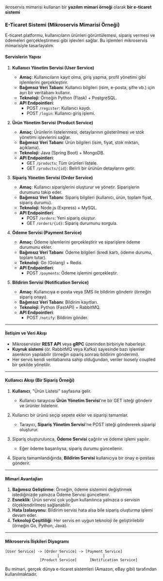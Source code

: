 ikroservis mimarisi kullanan bir **yazılım mimari örneği** olarak **bir e-ticaret sistemi** 

### **E-Ticaret Sistemi (Mikroservis Mimarisi Örneği)**  

E-ticaret platformu, kullanıcıların ürünleri görüntülemesi, sipariş vermesi ve ödemeleri gerçekleştirmesi gibi işlevleri sağlar. Bu işlemleri mikroservis mimarisiyle tasarlayalım.  

#### **Servislerin Yapısı**  
1. **Kullanıcı Yönetim Servisi (User Service)**  
   - **Amaç**: Kullanıcıların kayıt olma, giriş yapma, profil yönetimi gibi işlemlerini gerçekleştirir.  
   - **Bağımsız Veri Tabanı**: Kullanıcı bilgileri (isim, e-posta, şifre vb.) için ayrı bir veritabanı kullanır.  
   - **Teknoloji**: Örneğin Python (Flask) + PostgreSQL.  
   - **API Endpointleri**:  
     - POST `/register`: Kullanıcı kaydı.  
     - POST `/login`: Kullanıcı giriş işlemi.  

2. **Ürün Yönetim Servisi (Product Service)**  
   - **Amaç**: Ürünlerin listelenmesi, detaylarının gösterilmesi ve stok yönetimi işlevlerini sağlar.  
   - **Bağımsız Veri Tabanı**: Ürün bilgileri (isim, fiyat, stok miktarı, açıklama).  
   - **Teknoloji**: Java (Spring Boot) + MongoDB.  
   - **API Endpointleri**:  
     - GET `/products`: Tüm ürünleri listele.  
     - GET `/products/{id}`: Belirli bir ürünün detaylarını getir.  

3. **Sipariş Yönetim Servisi (Order Service)**  
   - **Amaç**: Kullanıcı siparişlerini oluşturur ve yönetir. Siparişlerin durumunu takip eder.  
   - **Bağımsız Veri Tabanı**: Sipariş bilgileri (kullanıcı, ürün, toplam fiyat, sipariş durumu).  
   - **Teknoloji**: Node.js (Express) + MySQL.  
   - **API Endpointleri**:  
     - POST `/orders`: Yeni sipariş oluştur.  
     - GET `/orders/{id}`: Sipariş durumunu sorgula.  

4. **Ödeme Servisi (Payment Service)**  
   - **Amaç**: Ödeme işlemlerini gerçekleştirir ve siparişlere ödeme durumunu ekler.  
   - **Bağımsız Veri Tabanı**: Ödeme bilgileri (kredi kartı, ödeme durumu, toplam tutar).  
   - **Teknoloji**: Go (Golang) + Redis.  
   - **API Endpointleri**:  
     - POST `/payments`: Ödeme işlemini gerçekleştir.  

5. **Bildirim Servisi (Notification Service)**  
   - **Amaç**: Kullanıcıya e-posta veya SMS ile bildirim gönderir (örneğin sipariş onayı).  
   - **Bağımsız Veri Tabanı**: Bildirim kayıtları.  
   - **Teknoloji**: Python (FastAPI) + RabbitMQ.  
   - **API Endpointleri**:  
     - POST `/notify`: Bildirim gönder.  

---

#### **İletişim ve Veri Akışı**
- Mikroservisler **REST API** veya **gRPC** üzerinden birbiriyle haberleşir.  
- **Kuyruk sistemi** (ör. RabbitMQ veya Kafka) sayesinde bazı işlemler asenkron yapılabilir (örneğin sipariş sonrası bildirim gönderimi).  
- Her servis kendi veritabanına sahip olduğundan, veriler loosely coupled bir şekilde yönetilir.  

---

#### **Kullanıcı Akışı (Bir Sipariş Örneği)**  
1. **Kullanıcı**, "Ürün Listesi" sayfasına gelir.  
   - Kullanıcı tarayıcısı **Ürün Yönetim Servisi**'ne bir GET isteği gönderir ve ürünler listelenir.  

2. Kullanıcı bir ürünü seçip sepete ekler ve siparişi tamamlar.  
   - Tarayıcı, **Sipariş Yönetim Servisi**'ne POST isteği göndererek siparişi oluşturur.  

3. Sipariş oluşturulunca, **Ödeme Servisi** çağrılır ve ödeme işlemi yapılır.  
   - Eğer ödeme başarılıysa, sipariş durumu güncellenir.  

4. Sipariş tamamlandığında, **Bildirim Servisi** kullanıcıya bir onay e-postası gönderir.  

---

#### **Mimari Avantajları**
1. **Bağımsız Geliştirme**: Örneğin, ödeme sistemini değiştirmek istediğinizde yalnızca Ödeme Servisi güncellenir.  
2. **Esneklik**: Ürün servisi çok yoğun kullanılınca yalnızca o servisin ölçeklendirilmesi sağlanabilir.  
3. **Hata İzolasyonu**: Bildirim servisi hata alsa bile sipariş oluşturma işlemi devam eder.  
4. **Teknoloji Çeşitliliği**: Her servis en uygun teknoloji ile geliştirilebilir (örneğin Go, Python, Java).  

---

#### **Mikroservis İlişkileri Diyagramı**  

```
[User Service] -> [Order Service] -> [Payment Service]
                        |                    |
                [Product Service]      [Notification Service]
```  

Bu mimari, gerçek dünya e-ticaret sistemleri (Amazon, eBay gibi) tarafından kullanılmaktadır. 
